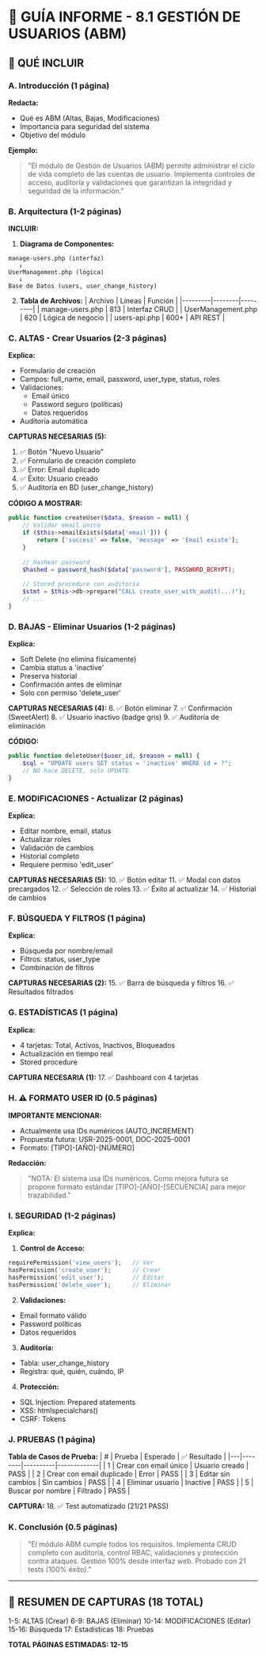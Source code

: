 # 📝 GUÍA INFORME - 8.1 GESTIÓN DE USUARIOS (ABM)

## 📌 QUÉ INCLUIR

### A. Introducción (1 página)

**Redacta:**
- Qué es ABM (Altas, Bajas, Modificaciones)
- Importancia para seguridad del sistema
- Objetivo del módulo

**Ejemplo:**
> "El módulo de Gestión de Usuarios (ABM) permite administrar el ciclo de vida completo 
> de las cuentas de usuario. Implementa controles de acceso, auditoría y validaciones 
> que garantizan la integridad y seguridad de la información."

### B. Arquitectura (1-2 páginas)

**INCLUIR:**

1. **Diagrama de Componentes:**
```
manage-users.php (interfaz) 
   ↓
UserManagement.php (lógica)
   ↓
Base de Datos (users, user_change_history)
```

2. **Tabla de Archivos:**
| Archivo | Líneas | Función |
|---------|--------|---------|
| manage-users.php | 813 | Interfaz CRUD |
| UserManagement.php | 620 | Lógica de negocio |
| users-api.php | 600+ | API REST |

### C. ALTAS - Crear Usuarios (2-3 páginas)

**Explica:**
- Formulario de creación
- Campos: full_name, email, password, user_type, status, roles
- Validaciones:
  * Email único
  * Password seguro (políticas)
  * Datos requeridos
- Auditoría automática

**CAPTURAS NECESARIAS (5):**
1. ✅ Botón "Nuevo Usuario"
2. ✅ Formulario de creación completo
3. ✅ Error: Email duplicado
4. ✅ Éxito: Usuario creado
5. ✅ Auditoría en BD (user_change_history)

**CÓDIGO A MOSTRAR:**
```php
public function createUser($data, $reason = null) {
    // Validar email único
    if ($this->emailExists($data['email'])) {
        return ['success' => false, 'message' => 'Email existe'];
    }
    
    // Hashear password
    $hashed = password_hash($data['password'], PASSWORD_BCRYPT);
    
    // Stored procedure con auditoría
    $stmt = $this->db->prepare("CALL create_user_with_audit(...)");
    // ...
}
```

### D. BAJAS - Eliminar Usuarios (1-2 páginas)

**Explica:**
- Soft Delete (no elimina físicamente)
- Cambia status a 'inactive'
- Preserva historial
- Confirmación antes de eliminar
- Solo con permiso 'delete_user'

**CAPTURAS NECESARIAS (4):**
6. ✅ Botón eliminar
7. ✅ Confirmación (SweetAlert)
8. ✅ Usuario inactivo (badge gris)
9. ✅ Auditoría de eliminación

**CÓDIGO:**
```php
public function deleteUser($user_id, $reason = null) {
    $sql = "UPDATE users SET status = 'inactive' WHERE id = ?";
    // NO hace DELETE, solo UPDATE
}
```

### E. MODIFICACIONES - Actualizar (2 páginas)

**Explica:**
- Editar nombre, email, status
- Actualizar roles
- Validación de cambios
- Historial completo
- Requiere permiso 'edit_user'

**CAPTURAS NECESARIAS (5):**
10. ✅ Botón editar
11. ✅ Modal con datos precargados
12. ✅ Selección de roles
13. ✅ Éxito al actualizar
14. ✅ Historial de cambios

### F. BÚSQUEDA Y FILTROS (1 página)

**Explica:**
- Búsqueda por nombre/email
- Filtros: status, user_type
- Combinación de filtros

**CAPTURAS NECESARIAS (2):**
15. ✅ Barra de búsqueda y filtros
16. ✅ Resultados filtrados

### G. ESTADÍSTICAS (1 página)

**Explica:**
- 4 tarjetas: Total, Activos, Inactivos, Bloqueados
- Actualización en tiempo real
- Stored procedure

**CAPTURA NECESARIA (1):**
17. ✅ Dashboard con 4 tarjetas

### H. ⚠️ FORMATO USER ID (0.5 páginas)

**IMPORTANTE MENCIONAR:**
- Actualmente usa IDs numéricos (AUTO_INCREMENT)
- Propuesta futura: USR-2025-0001, DOC-2025-0001
- Formato: [TIPO]-[AÑO]-[NÚMERO]

**Redacción:**
> "NOTA: El sistema usa IDs numéricos. Como mejora futura se propone 
> formato estándar [TIPO]-[AÑO]-[SECUENCIA] para mejor trazabilidad."

### I. SEGURIDAD (1-2 páginas)

**Explica:**

1. **Control de Acceso:**
```php
requirePermission('view_users');   // Ver
hasPermission('create_user');      // Crear
hasPermission('edit_user');        // Editar
hasPermission('delete_user');      // Eliminar
```

2. **Validaciones:**
- Email formato válido
- Password políticas
- Datos requeridos

3. **Auditoría:**
- Tabla: user_change_history
- Registra: qué, quién, cuándo, IP

4. **Protección:**
- SQL Injection: Prepared statements
- XSS: htmlspecialchars()
- CSRF: Tokens

### J. PRUEBAS (1 página)

**Tabla de Casos de Prueba:**
| # | Prueba | Esperado | ✅ Resultado |
|---|--------|----------|-------------|
| 1 | Crear con email único | Usuario creado | PASS |
| 2 | Crear con email duplicado | Error | PASS |
| 3 | Editar sin cambios | Sin cambios | PASS |
| 4 | Eliminar usuario | Inactive | PASS |
| 5 | Buscar por nombre | Filtrado | PASS |

**CAPTURA:**
18. ✅ Test automatizado (21/21 PASS)

### K. Conclusión (0.5 páginas)

> "El módulo ABM cumple todos los requisitos. Implementa CRUD completo 
> con auditoría, control RBAC, validaciones y protección contra ataques. 
> Gestión 100% desde interfaz web. Probado con 21 tests (100% éxito)."

---

## 📸 RESUMEN DE CAPTURAS (18 TOTAL)

1-5: ALTAS (Crear)
6-9: BAJAS (Eliminar)
10-14: MODIFICACIONES (Editar)
15-16: Búsqueda
17: Estadísticas
18: Pruebas

**TOTAL PÁGINAS ESTIMADAS: 12-15**
